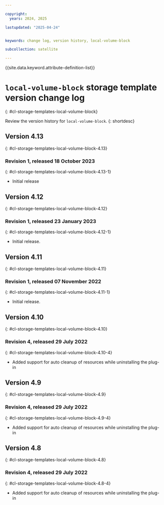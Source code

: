```yaml
---

copyright:
  years: 2024, 2025

lastupdated: "2025-04-24"


keywords: change log, version history, local-volume-block

subcollection: satellite

---
```


{{site.data.keyword.attribute-definition-list}}

<!-- The content in this topic is auto-generated except for reuse-snippets indicated with {[ ]}. -->


# `local-volume-block` storage template version change log
{: #cl-storage-templates-local-volume-block}

Review the version history for `local-volume-block`.
{: shortdesc}



## Version 4.13
{: #cl-storage-templates-local-volume-block-4.13}


### Revision 1, released 18 October 2023
{: #cl-storage-templates-local-volume-block-4.13-1}

- Initial release



## Version 4.12
{: #cl-storage-templates-local-volume-block-4.12}


### Revision 1, released 23 January 2023
{: #cl-storage-templates-local-volume-block-4.12-1}

- Initial release.



## Version 4.11
{: #cl-storage-templates-local-volume-block-4.11}


### Revision 1, released 07 November 2022
{: #cl-storage-templates-local-volume-block-4.11-1}

- Initial release.



## Version 4.10
{: #cl-storage-templates-local-volume-block-4.10}


### Revision 4, released 29 July 2022
{: #cl-storage-templates-local-volume-block-4.10-4}

- Added support for auto cleanup of resources while uninstalling the plug-in



## Version 4.9
{: #cl-storage-templates-local-volume-block-4.9}


### Revision 4, released 29 July 2022
{: #cl-storage-templates-local-volume-block-4.9-4}

- Added support for auto cleanup of resources while uninstalling the plug-in



## Version 4.8
{: #cl-storage-templates-local-volume-block-4.8}


### Revision 4, released 29 July 2022
{: #cl-storage-templates-local-volume-block-4.8-4}

- Added support for auto cleanup of resources while uninstalling the plug-in
